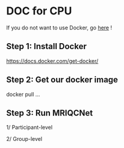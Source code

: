 # DOC for CPU 

If you do not want to use Docker, go [here](https://github.com/garciaml/MRIQCNet/tree/master/MRIQCNet_CPU/MRIQCNet_CPU_no_docker) !

## Step 1: Install Docker

https://docs.docker.com/get-docker/

## Step 2: Get our docker image

docker pull ...

## Step 3: Run MRIQCNet

1/ Participant-level

2/ Group-level
